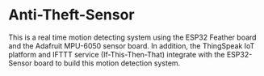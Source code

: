 # Anti-Theft-Sensor
This is a real time motion detecting system using the ESP32 Feather board and the Adafruit MPU-6050 sensor board. In addition, the ThingSpeak IoT platform and IFTTT service (If-This-Then-That) integrate with the ESP32-Sensor board to build this motion detection system.
